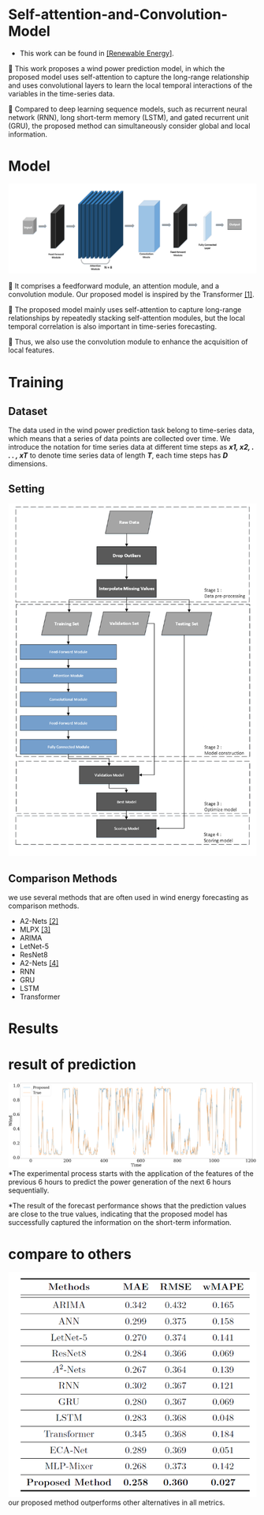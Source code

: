 # Self-attention-and-Convolution-Model
* This work can be found in  [[Renewable Energy]](https://www.sciencedirect.com/science/article/abs/pii/S0960148123013149).

📍 This work proposes a wind power prediction model, in which the proposed model uses self-attention to capture the long-range relationship and uses convolutional layers to learn the local temporal interactions of the variables in the time-series data.

📍 Compared to deep learning sequence models, such as recurrent neural network (RNN), long short-term memory (LSTM), and gated recurrent unit (GRU), the proposed method can simultaneously consider global and local information.


# Model
<img src="pic/model.png">

📍 It comprises a feedforward module, an attention module, and a convolution module. Our proposed model is inspired by the Transformer [[1]](https://arxiv.org/abs/1706.03762).

📍 The proposed model mainly uses self-attention to capture long-range relationships by repeatedly stacking self-attention modules, but the local temporal correlation is also important in time-series forecasting.

📍 Thus, we also use the convolution module to enhance the acquisition of local features.

# Training
## Dataset
The data used in the wind power prediction task belong to time-series data, which means that a series of data points are collected over time. We introduce the notation for time series data at different time steps as ***x1, x2, . . . , xT*** to denote time series data of length ***T***, each time steps has ***D*** dimensions.

## Setting
<img src="pic/flow.png">

## Comparison Methods
we use several methods that are often used in wind energy forecasting as comparison methods.

* A2-Nets [[2]](https://proceedings.neurips.cc/paper_files/paper/2018/file/e165421110ba03099a1c0393373c5b43-Paper.pdf)
* MLPX [[3]](https://arxiv.org/abs/2105.01601)
* ARIMA
* LetNet-5
* ResNet8
* A2-Nets [[4]](https://proceedings.neurips.cc/paper_files/paper/2018/file/e165421110ba03099a1c0393373c5b43-Paper.pdf)
* RNN
* GRU
* LSTM
* Transformer


# Results
# result of prediction
<img src="pic/6-hour ahead.png">
*The experimental process starts with the application of the features of the previous 6 hours to predict the power generation of the next 6 hours sequentially.

*The result of the forecast performance shows that the prediction values are close to the true values, indicating that the proposed model has successfully captured the information on the short-term information.

# compare to others 
<img src="pic/compare_plot4.png">
our proposed method outperforms other alternatives in all metrics.

